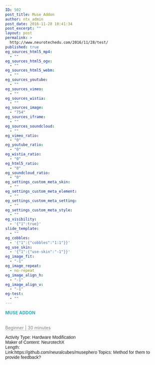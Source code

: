 ```yaml
---
ID: 502
post_title: Muse Addon
author: ntx_admin
post_date: 2016-11-28 10:41:34
post_excerpt: ""
layout: post
permalink: >
  http://www.neurotechedu.com/2016/11/28/test/
published: true
eg_sources_html5_mp4:
  - ""
eg_sources_html5_ogv:
  - ""
eg_sources_html5_webm:
  - ""
eg_sources_youtube:
  - ""
eg_sources_vimeo:
  - ""
eg_sources_wistia:
  - ""
eg_sources_image:
  - "754"
eg_sources_iframe:
  - ""
eg_sources_soundcloud:
  - ""
eg_vimeo_ratio:
  - "0"
eg_youtube_ratio:
  - "0"
eg_wistia_ratio:
  - "0"
eg_html5_ratio:
  - "0"
eg_soundcloud_ratio:
  - "0"
eg_settings_custom_meta_skin:
  - ""
eg_settings_custom_meta_element:
  - ""
eg_settings_custom_meta_setting:
  - ""
eg_settings_custom_meta_style:
  - ""
eg_visibility:
  - '{"1":true}'
slide_template:
  - ""
eg_cobbles:
  - '{"1":{"cobbles":"1:1"}}'
eg_use_skin:
  - '{"1":{"use-skin":"-1"}}'
eg_image_fit:
  - "-1"
eg_image_repeat:
  - no-repeat
eg_image_align_h:
  - "-1"
eg_image_align_v:
  - "-1"
eg-test:
  - ""
---
```

<h4 style="text-align: left; color:rgb(35, 178, 198);text-transform:uppercase;margin-top: 0;margin-bottom: 0">MUSE ADDON</h4><br>

<h7 style="margin-top: -1.4em;margin-bottom:-1em;color:grey;border-bottom:1px solid #c4c4c4">Beginner | 30 minutes</h7><br>
<p style="font-family:'arial'">
Activity Type: Hardware Modification<br>
Maker of Content: NeurotechX<br>
Length: <br>
Link:https://github.com/neuralcubes/musephero
Topics: Method for them to provide feedback?<br></p>